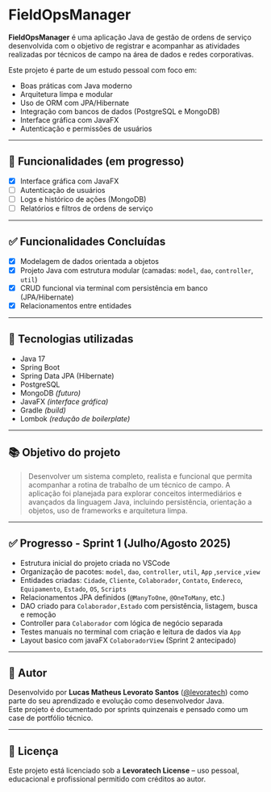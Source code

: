 # FieldOpsManager

**FieldOpsManager** é uma aplicação Java de gestão de ordens de serviço desenvolvida com o objetivo de registrar e acompanhar as atividades realizadas por técnicos de campo na área de dados e redes corporativas.

Este projeto é parte de um estudo pessoal com foco em:

- Boas práticas com Java moderno  
- Arquitetura limpa e modular  
- Uso de ORM com JPA/Hibernate  
- Integração com bancos de dados (PostgreSQL e MongoDB)  
- Interface gráfica com JavaFX  
- Autenticação e permissões de usuários  

---

## 🚀 Funcionalidades (em progresso)
 
- [x] Interface gráfica com JavaFX  
- [ ] Autenticação de usuários  
- [ ] Logs e histórico de ações (MongoDB)  
- [ ] Relatórios e filtros de ordens de serviço  

---

## ✅ Funcionalidades Concluídas

- [x] Modelagem de dados orientada a objetos  
- [x] Projeto Java com estrutura modular (camadas: `model`, `dao`, `controller`, `util`)  
- [x] CRUD funcional via terminal com persistência em banco (JPA/Hibernate)  
- [x] Relacionamentos entre entidades  

---

## 🧱 Tecnologias utilizadas

- Java 17  
- Spring Boot  
- Spring Data JPA (Hibernate)  
- PostgreSQL  
- MongoDB *(futuro)*  
- JavaFX *(interface gráfica)*  
- Gradle *(build)*  
- Lombok *(redução de boilerplate)*  

---

## 📚 Objetivo do projeto

> Desenvolver um sistema completo, realista e funcional que permita acompanhar a rotina de trabalho de um técnico de campo. A aplicação foi planejada para explorar conceitos intermediários e avançados da linguagem Java, incluindo persistência, orientação a objetos, uso de frameworks e arquitetura limpa.

---

## ✅ Progresso - Sprint 1 (Julho/Agosto 2025)

- Estrutura inicial do projeto criada no VSCode  
- Organização de pacotes: `model`, `dao`, `controller`, `util`, `App` ,`service` ,`view`
- Entidades criadas: `Cidade`, `Cliente`, `Colaborador`, `Contato`, `Endereco`, `Equipamento`, `Estado`, `OS`, `Scripts`  
- Relacionamentos JPA definidos (`@ManyToOne`, `@OneToMany`, etc.)  
- DAO criado para `Colaborador,Estado` com persistência, listagem, busca e remoção  
- Controller para `Colaborador` com lógica de negócio separada  
- Testes manuais no terminal com criação e leitura de dados via `App`  
- Layout basico com javaFX `ColaboradorView` (Sprint 2 antecipado)

---

## 🧠 Autor

Desenvolvido por **Lucas Matheus Levorato Santos** ([@levoratech](mailto:lucaslevorato@levoratech.com)) como parte do seu aprendizado e evolução como desenvolvedor Java.  
Este projeto é documentado por sprints quinzenais e pensado como um case de portfólio técnico.

---

## 📝 Licença

Este projeto está licenciado sob a **Levoratech License** – uso pessoal, educacional e profissional permitido com créditos ao autor.

